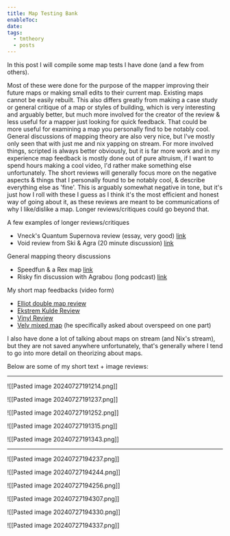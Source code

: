 ```yaml
---
title: Map Testing Bank
enableToc: 
date: 
tags:
  - tmtheory
  - posts
---
```

In this post I will compile some map tests I have done (and a few from others).

Most of these were done for the purpose of the mapper improving their future maps or making small edits to their current map. Existing maps cannot be easily rebuilt. This also differs greatly from making a case study or general critique of a map or styles of building, which is very interesting and arguably better, but much more involved for the creator of the review & less useful for a mapper just looking for quick feedback. That could be more useful for examining a map you personally find to be notably cool. General discussions of mapping theory are also very nice, but I've mostly only seen that with just me and nix yapping on stream. For more involved things, scripted is always better obviously, but it is far more work and in my experience map feedback is mostly done out of pure altruism, if I want to spend hours making a cool video, I'd rather make something else unfortunately. The short reviews will generally focus more on the negative aspects & things that I personally found to be notably cool, & describe everything else as 'fine'. This is arguably somewhat negative in tone, but it's just how I roll with these I guess as I think it's the most efficient and honest way of going about it, as these reviews are meant to be communications of why I like/dislike a map. Longer reviews/critiques could go beyond that.

A few examples of longer reviews/critiques
- Vneck's Quantum Supernova review (essay, very good) [link](https://www.youtube.com/watch?v=_rysCD70wu8)
- Void review from Ski & Agra (20 minute discussion) [link](https://youtu.be/blWyuKXZh0o)

General mapping theory discussions
- Speedfun & a Rex map [link](https://youtu.be/5P8W9l9A5vk)
- Risky fin discussion with Agrabou (long podcast) [link](https://youtu.be/A-n9j3SmWto)

My short map feedbacks (video form)
- [Elliot double map review](https://www.youtube.com/watch?v=3djTgeQjwtc)
- [Ekstrem Kulde Review](https://www.youtube.com/watch?v=JvSps2cQ62U)
- [Vinyl Review](https://youtu.be/blWyuKXZh0o)
- [Velv mixed map](https://www.youtube.com/watch?v=9e2Hl9bA9VU) (he specifically asked about overspeed on one part)

I also have done a lot of talking about maps on stream (and Nix's stream), but they are not saved anywhere unfortunately, that's generally where I tend to go into more detail on theorizing about maps.

Below are some of my short text + image reviews:

---
![[Pasted image 20240727191214.png]]

![[Pasted image 20240727191237.png]]

![[Pasted image 20240727191252.png]]

![[Pasted image 20240727191315.png]]

![[Pasted image 20240727191343.png]]

---

![[Pasted image 20240727194237.png]]

![[Pasted image 20240727194244.png]]

![[Pasted image 20240727194256.png]]

![[Pasted image 20240727194307.png]]

![[Pasted image 20240727194330.png]]

![[Pasted image 20240727194337.png]]

